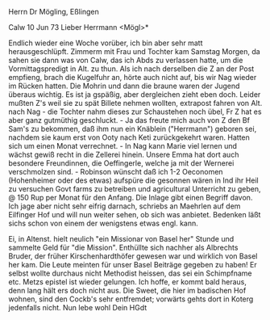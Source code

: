 Herrn Dr Mögling, Eßlingen

 Calw 10 Jun 73
Lieber Herrmann <Mögl>*

Endlich wieder eine Woche vorüber, ich bin aber sehr matt herausgeschlüpft. Zimmerm mit Frau und Tochter kam Samstag Morgen, da sahen sie dann was von Calw, das ich Abds zu verlassen hatte, um die Vormittagspredigt in Alt. zu thun. Als ich nach derselben die Z an der Post empfieng, brach die Kugelfuhr an, hörte auch nicht auf, bis wir Nag wieder im Rücken hatten. Die Mohrin und dann die braune waren der Jugend überaus wichtig. Es ist ja gspäßig, aber dergleichen zieht eben doch. Leider mußten Z's weil sie zu spät Billete nehmen wollten, extrapost fahren von Alt. nach Nag - die Tochter nahm dieses zur Schaustehen noch übel, Fr Z hat es aber ganz gutmüthig geschluckt. - Ja das freute mich auch von Z den Bf Sam's zu bekommen, daß ihm nun ein Knäblein ("Herrmann") geboren sei, nachdem sie kaum erst von Ooty nach Keti zurückgekehrt waren. Hatten sich um einen Monat verrechnet. - In Nag kann Marie viel lernen und wächst gewiß recht in die Zellerei hinein. Unsere Emma hat dort auch besondere Freundinnen, die Oeffingerle, welche ja mit der Wernerei verschmolzen sind. - Robinson wünscht daß ich 1-2 Oeconomen (Hohenheimer oder des etwas) aufspüre die gesonnen wären in Ind ihr Heil zu versuchen Govt farms zu betreiben und agricultural Unterricht zu geben, @ 150 Rup per Monat für den Anfang. Die Inlage gibt einen Begriff davon. Ich jage aber nicht sehr eifrig darnach, schriebs an Maehrlen auf dem Eilfinger Hof und will nun weiter sehen, ob sich was anbietet. Bedenken läßt sichs schon von einem der wenigstens etwas engl. kann.

Ei, in Altenst. hielt neulich "ein Missionar von Basel her" Stunde und sammelte Geld für "die Mission". Enthüllte sich nachher als Albrechts Bruder, der früher Kirschenhardthöfer gewesen war und wirklich von Basel her kam. Die Leute meinten für unser Basel Beiträge gegeben zu haben! Er selbst wollte durchaus nicht Methodist heissen, das sei ein Schimpfname etc. 
Metzs epistel ist wieder gelungen. Ich hoffe, er kommt bald heraus, denn lang hält ers doch nicht aus. Die Sweet, die hier im badischen Hof wohnen, sind den Cockb's sehr entfremdet; vorwärts gehts dort in Koterg jedenfalls nicht. Nun lebe wohl
 Dein HGdt
